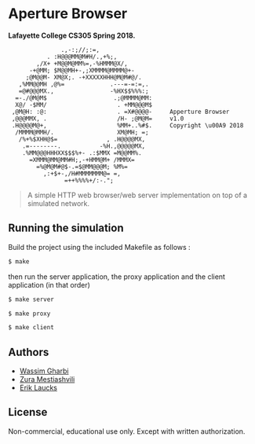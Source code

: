 # Aperture Browser
**Lafayette College CS305 Spring 2018.**

                   .,-:;//;:=,
               . :H@@@MM@M#H/.,+%;,
            ,/X+ +M@@M@MM%=,-%HMMM@X/,
          -+@MM; $M@@MH+-,;XMMMM@MMMM@+-
         ;@M@@M- XM@X;. -+XXXXXHHH@M@M#@/.
       ,%MM@@MH ,@%=             .---=-=:=,.
       =@#@@@MX.,                -%HX$$%%%:;
      =-./@M@M$                   .;@MMMM@MM:
      X@/ -$MM/                    . +MM@@@M$
     ,@M@H: :@:                    . =X#@@@@-     Apperture Browser
     ,@@@MMX, .                    /H- ;@M@M=     v1.0
     .H@@@@M@+,                    %MM+..%#$.     Copyright \u00A9 2018
      /MMMM@MMH/.                  XM@MH; =;
       /%+%$XHH@$=              , .H@@@@MX,
        .=--------.           -%H.,@@@@@MX,
        .%MM@@@HHHXX$$$%+- .:$MMX =M@@MM%.
          =XMMM@MM@MM#H;,-+HMM@M+ /MMMX=
            =%@M@M#@$-.=$@MM@@@M; %M%=
              ,:+$+-,/H#MMMMMMM@= =,
                    =++%%%%+/:-.";


> A simple HTTP web browser/web server implementation on top of a simulated network.

## Running the simulation

Build the project using the included Makefile as follows :

```bash
$ make
```

then run the server application, the proxy application and the client application (in that order)

```bash
$ make server
```

```bash
$ make proxy
```

```bash
$ make client
```


## Authors

- [Wassim Gharbi](https://github.com/wassgha)
- [Zura Mestiashvili](https://github.com/prosperi)
- [Erik Laucks](https://github.com/laucksy)

## License
Non-commercial, educational use only. Except with written authorization.
